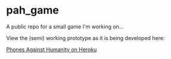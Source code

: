 pah_game
========

A public repo for a small game I'm working on...

View the (semi) working prototype as it is being developed here:

[Phones Against Humanity on Heroku](http://phonesagainsthumanity.herokuapp.com/)

